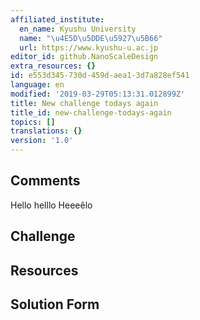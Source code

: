 ```yaml
---
affiliated_institute:
  en_name: Kyushu University
  name: "\u4E5D\u5DDE\u5927\u5B66"
  url: https://www.kyushu-u.ac.jp
editor_id: github.NanoScaleDesign
extra_resources: {}
id: e553d345-730d-459d-aea1-3d7a828ef541
language: en
modified: '2019-03-29T05:13:31.012899Z'
title: New challenge todays again
title_id: new-challenge-todays-again
topics: []
translations: {}
version: '1.0'
---
```


## Comments

Hello helllo Heeeêlo

## Challenge



## Resources



## Solution Form




